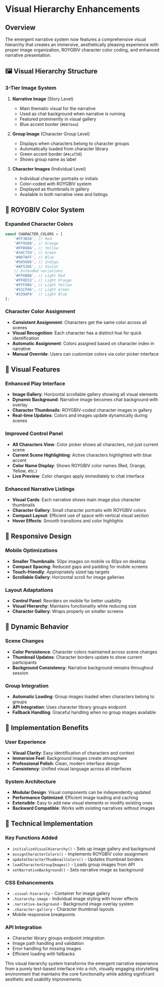 # Visual Hierarchy Enhancements

## Overview

The emergent narrative system now features a comprehensive visual hierarchy that creates an immersive, aesthetically pleasing experience with proper image organization, ROYGBIV character color coding, and enhanced narrative presentation.

## 🖼️ Visual Hierarchy Structure

### **3-Tier Image System**

1. **Narrative Image** (Story Level)
   - Main thematic visual for the narrative
   - Used as chat background when narrative is running
   - Featured prominently in visual gallery
   - Blue accent border (`#667eea`)

2. **Group Image** (Character Group Level)
   - Displays when characters belong to character groups
   - Automatically loaded from character library
   - Green accent border (`#4caf50`)
   - Shows group name as label

3. **Character Images** (Individual Level)
   - Individual character portraits or initials
   - Color-coded with ROYGBIV system
   - Displayed as thumbnails in gallery
   - Available in both narrative view and listings

## 🌈 ROYGBIV Color System

### **Expanded Character Colors**
```javascript
const CHARACTER_COLORS = [
    '#FF3B30', // Red
    '#FF9500', // Orange
    '#FFD60A', // Yellow
    '#34C759', // Green
    '#007AFF', // Blue
    '#5856D6', // Indigo
    '#AF52DE', // Violet
    // Extended variations
    '#FF6B6B', // Light Red
    '#FF8E53', // Light Orange
    '#FFF066', // Light Yellow
    '#51CF66', // Light Green
    '#339AF0'  // Light Blue
];
```

### **Character Color Assignment**
- **Consistent Assignment**: Characters get the same color across all scenes
- **Visual Recognition**: Each character has a distinct hue for quick identification
- **Automatic Assignment**: Colors assigned based on character index in narrative
- **Manual Override**: Users can customize colors via color picker interface

## 🎨 Visual Features

### **Enhanced Play Interface**
- **Image Gallery**: Horizontal scrollable gallery showing all visual elements
- **Dynamic Background**: Narrative image becomes chat background with overlay
- **Character Thumbnails**: ROYGBIV-coded character images in gallery
- **Real-time Updates**: Colors and images update dynamically during scenes

### **Improved Control Panel**
- **All Characters View**: Color picker shows all characters, not just current scene
- **Current Scene Highlighting**: Active characters highlighted with blue accent
- **Color Name Display**: Shows ROYGBIV color names (Red, Orange, Yellow, etc.)
- **Live Preview**: Color changes apply immediately to chat interface

### **Enhanced Narrative Listings**
- **Visual Cards**: Each narrative shows main image plus character thumbnails
- **Character Gallery**: Small character portraits with ROYGBIV colors
- **Compact Layout**: Efficient use of space with vertical visual section
- **Hover Effects**: Smooth transitions and color highlights

## 📱 Responsive Design

### **Mobile Optimizations**
- **Smaller Thumbnails**: 50px images on mobile vs 60px on desktop
- **Compact Spacing**: Reduced gaps and padding for mobile screens
- **Touch-friendly**: Appropriately sized tap targets
- **Scrollable Gallery**: Horizontal scroll for image galleries

### **Layout Adaptations**
- **Control Panel**: Reorders on mobile for better usability
- **Visual Hierarchy**: Maintains functionality while reducing size
- **Character Gallery**: Wraps properly on smaller screens

## 🔄 Dynamic Behavior

### **Scene Changes**
- **Color Persistence**: Character colors maintained across scene changes
- **Thumbnail Updates**: Character borders update to show current participants
- **Background Consistency**: Narrative background remains throughout session

### **Group Integration**
- **Automatic Loading**: Group images loaded when characters belong to groups
- **API Integration**: Uses character library groups endpoint
- **Fallback Handling**: Graceful handling when no group images available

## 🎯 Implementation Benefits

### **User Experience**
- **Visual Clarity**: Easy identification of characters and context
- **Immersive Feel**: Background images create atmosphere
- **Professional Polish**: Clean, modern interface design
- **Consistency**: Unified visual language across all interfaces

### **System Architecture**
- **Modular Design**: Visual components can be independently updated
- **Performance Optimized**: Efficient image loading and caching
- **Extensible**: Easy to add new visual elements or modify existing ones
- **Backward Compatible**: Works with existing narratives without images

## 🔧 Technical Implementation

### **Key Functions Added**
- `initializeVisualHierarchy()` - Sets up image gallery and background
- `assignCharacterColors()` - Implements ROYGBIV color assignment  
- `updateCharacterThumbnailColors()` - Updates thumbnail borders
- `loadCharacterGroupImages()` - Loads group images from API
- `setNarrativeBackground()` - Sets narrative image as background

### **CSS Enhancements**
- `.visual-hierarchy` - Container for image gallery
- `.hierarchy-image` - Individual image styling with hover effects
- `.narrative-background` - Background image overlay system
- `.character-gallery` - Character thumbnail layouts
- Mobile responsive breakpoints

### **API Integration**
- Character library groups endpoint integration
- Image path handling and validation
- Error handling for missing images
- Efficient loading with fallbacks

This visual hierarchy system transforms the emergent narrative experience from a purely text-based interface into a rich, visually engaging storytelling environment that maintains the core functionality while adding significant aesthetic and usability improvements. 